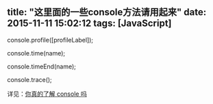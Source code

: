 title: "这里面的一些console方法请用起来"
date: 2015-11-11 15:02:12
tags: [JavaScript]
---

console.profile([profileLabel]);

console.time(name);

console.timeEnd(name);

console.trace();


详见：[你真的了解 console 吗](http://www.w3cfuns.com/article-5600040-1-1.html)
